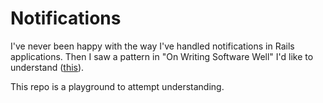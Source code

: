 # Notifications

I've never been happy with the way I've handled notifications in Rails applications. Then I saw a pattern in "On Writing Software Well" I'd like to understand ([this](https://public.3.basecamp.com/p/iuorgPMXYrxY9jGrVfB8UzWc)).

This repo is a playground to attempt understanding.